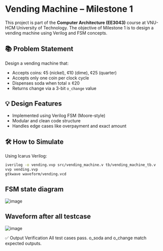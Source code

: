 # Vending Machine – Milestone 1

This project is part of the **Computer Architecture (EE3043)** course at VNU-HCM University of Technology. The objective of Milestone 1 is to design a vending machine using Verilog and FSM concepts.


## 📚 Problem Statement
Design a vending machine that:
- Accepts coins: ¢5 (nickel), ¢10 (dime), ¢25 (quarter)
- Accepts only one coin per clock cycle
- Dispenses soda when total ≥ ¢20
- Returns change via a 3-bit `o_change` value

## 💡 Design Features
- Implemented using Verilog FSM (Moore-style)
- Modular and clean code structure
- Handles edge cases like overpayment and exact amount


## 🛠️ How to Simulate
Using Icarus Verilog:
```bash
iverilog -o vending.vvp src/vending_machine.v tb/vending_machine_tb.v
vvp vending.vvp
gtkwave waveform/vending.vcd
```

## FSM state diagram 
![image](https://github.com/user-attachments/assets/5721d62c-b575-4fb4-a5b8-d7b5bb8b6094)


## Waveform after all testcase
![image](https://github.com/user-attachments/assets/808f23b9-0d4b-4b29-95f2-386567de8b2d)



✅ Output Verification
All test cases pass. o_soda and o_change match expected outputs.
